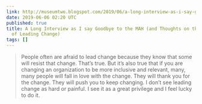 ```yaml
---
link: http://museumtwo.blogspot.com/2019/06/a-long-interview-as-i-say-goodbye-to.html
date: 2019-06-06 02:20 UTC
published: true
title: A Long Interview as I say Goodbye to the MAH (and Thoughts on the Privilege
  of Leading Change)
tags: []
---
```


> People often are afraid to lead change because they know that some will resist that change. That’s true. But it’s also true that if you are changing an organization to be more inclusive and relevant, many, many people will fall in love with the change. They will thank you for the change. They will push you to keep changing. I don’t see leading change as hard or painful. I see it as a great privilege and I feel lucky to do it.

